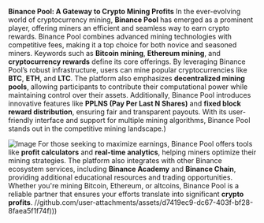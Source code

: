 **Binance Pool: A Gateway to Crypto Mining Profits**
In the ever-evolving world of cryptocurrency mining, **Binance Pool** has emerged as a prominent player, offering miners an efficient and seamless way to earn crypto rewards. Binance Pool combines advanced mining technologies with competitive fees, making it a top choice for both novice and seasoned miners. Keywords such as **Bitcoin mining**, **Ethereum mining**, and **cryptocurrency rewards** define its core offerings. By leveraging Binance Pool’s robust infrastructure, users can mine popular cryptocurrencies like **BTC**, **ETH**, and **LTC**.
The platform also emphasizes **decentralized mining pools**, allowing participants to contribute their computational power while maintaining control over their assets. Additionally, Binance Pool introduces innovative features like **PPLNS (Pay Per Last N Shares)** and **fixed block reward distribution**, ensuring fair and transparent payouts. With its user-friendly interface and support for multiple mining algorithms, Binance Pool stands out in the competitive mining landscape.)

![Image](https://github.com/user-attachments/assets/d7419ec9-dc67-403f-bf28-8faea5f1f74f)
For those seeking to maximize earnings, Binance Pool offers tools like **profit calculators** and **real-time analytics**, helping miners optimize their mining strategies. The platform also integrates with other Binance ecosystem services, including **Binance Academy** and **Binance Chain**, providing additional educational resources and trading opportunities. Whether you're mining Bitcoin, Ethereum, or altcoins, Binance Pool is a reliable partner that ensures your efforts translate into significant **crypto profits**.
 //github.com/user-attachments/assets/d7419ec9-dc67-403f-bf28-8faea5f1f74f)))
